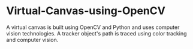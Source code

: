 # Virtual-Canvas-using-OpenCV
A virtual canvas is built using OpenCV and Python and uses computer vision technologies.
A tracker object's path is traced using color tracking and computer vision. 
